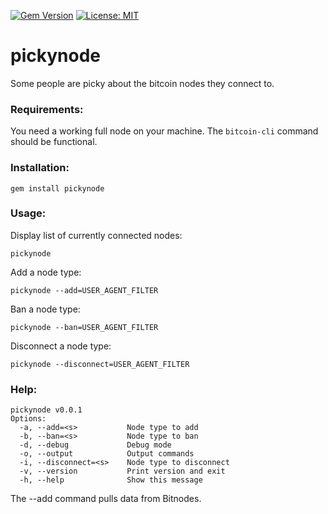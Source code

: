 [![Gem Version](https://badge.fury.io/rb/pickynode.svg)](https://badge.fury.io/rb/pickynode) [![License: MIT](https://img.shields.io/badge/License-MIT-yellow.svg)](https://opensource.org/licenses/MIT)
# pickynode

Some people are picky about the bitcoin nodes they connect to.

### Requirements:

You need a working full node on your machine. The `bitcoin-cli` command should be functional.

### Installation:

```
gem install pickynode
```

### Usage:

Display list of currently connected nodes:

```
pickynode
```

Add a node type:
```
pickynode --add=USER_AGENT_FILTER
```

Ban a node type:
```
pickynode --ban=USER_AGENT_FILTER
```

Disconnect a node type:

```
pickynode --disconnect=USER_AGENT_FILTER
```

### Help:

```
pickynode v0.0.1
Options:
  -a, --add=<s>           Node type to add
  -b, --ban=<s>           Node type to ban
  -d, --debug             Debug mode
  -o, --output            Output commands
  -i, --disconnect=<s>    Node type to disconnect
  -v, --version           Print version and exit
  -h, --help              Show this message
```

The --add command pulls data from Bitnodes.
